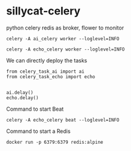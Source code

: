 # sillycat-celery
python  celery redis as broker, flower to monitor

```
celery -A ai_celery worker --loglevel=INFO

celery -A echo_celery worker --loglevel=INFO
```

We can directly deploy the tasks

```
from celery_task_ai import ai
from celery_task_echo import echo


ai.delay()
echo.delay()
```

Command to start Beat

```
celery -A echo_celery beat --loglevel=INFO
```

Command to start a Redis
```
docker run -p 6379:6379 redis:alpine
```